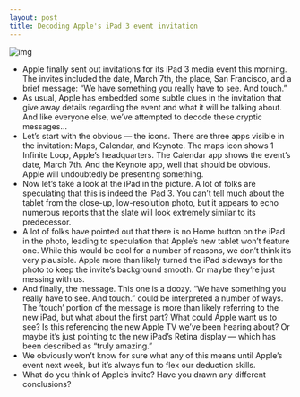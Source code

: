 ```yaml
---
layout: post
title: Decoding Apple's iPad 3 event invitation
---
```

![img](http://media.idownloadblog.com/wp-content/uploads/2012/02/ipad-3-event-invites.jpg)
* Apple finally sent out invitations for its iPad 3 media event this morning. The invites included the date, March 7th, the place, San Francisco, and a brief message: “We have something you really have to see. And touch.”
* As usual, Apple has embedded some subtle clues in the invitation that give away details regarding the event and what it will be talking about. And like everyone else, we’ve attempted to decode these cryptic messages…
* Let’s start with the obvious — the icons. There are three apps visible in the invitation: Maps, Calendar, and Keynote. The maps icon shows 1 Infinite Loop, Apple’s headquarters. The Calendar app shows the event’s date, March 7th. And the Keynote app, well that should be obvious. Apple will undoubtedly be presenting something.
* Now let’s take a look at the iPad in the picture. A lot of folks are speculating that this is indeed the iPad 3. You can’t tell much about the tablet from the close-up, low-resolution photo, but it appears to echo numerous reports that the slate will look extremely similar to its predecessor.
* A lot of folks have pointed out that there is no Home button on the iPad in the photo, leading to speculation that Apple’s new tablet won’t feature one. While this would be cool for a number of reasons, we don’t think it’s very plausible. Apple more than likely turned the iPad sideways for the photo to keep the invite’s background smooth. Or maybe they’re just messing with us.
* And finally, the message. This one is a doozy. “We have something you really have to see. And touch.” could be interpreted a number of ways. The ‘touch’ portion of the message is more than likely referring to the new iPad, but what about the first part? What could Apple want us to see? Is this referencing the new Apple TV we’ve been hearing about? Or maybe it’s just pointing to the new iPad’s Retina display — which has been described as “truly amazing.”
* We obviously won’t know for sure what any of this means until Apple’s event next week, but it’s always fun to flex our deduction skills.
* What do you think of Apple’s invite? Have you drawn any different conclusions?

